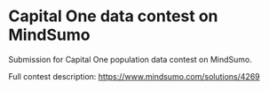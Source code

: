 Capital One data contest on MindSumo
=======================

Submission for Capital One population data contest on MindSumo.

Full contest description: https://www.mindsumo.com/solutions/4269
